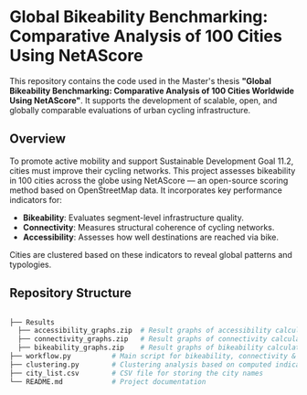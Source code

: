 # Global Bikeability Benchmarking: Comparative Analysis of 100 Cities Using NetAScore

This repository contains the code used in the Master's thesis **"Global Bikeability Benchmarking: Comparative Analysis of 100 Cities Worldwide Using NetAScore"**. It supports the development of scalable, open, and globally comparable evaluations of urban cycling infrastructure.

## Overview

To promote active mobility and support Sustainable Development Goal 11.2, cities must improve their cycling networks. This project assesses bikeability in 100 cities across the globe using NetAScore — an open-source scoring method based on OpenStreetMap data. It incorporates key performance indicators for:

- **Bikeability**: Evaluates segment-level infrastructure quality.
- **Connectivity**: Measures structural coherence of cycling networks.
- **Accessibility**: Assesses how well destinations are reached via bike.

Cities are clustered based on these indicators to reveal global patterns and typologies.

## Repository Structure

```bash

├── Results
  ├── accessibility_graphs.zip  # Result graphs of accessibility calculations for global sample
  ├── connectivity_graphs.zip   # Result graphs of connectivity calculations for global sample
  ├── bikeability_graphs.zip    # Result graphs of bikeability calculations for global sample
├── workflow.py          # Main script for bikeability, connectivity & accessibility computation
├── clustering.py        # Clustering analysis based on computed indicators
├── city_list.csv        # CSV file for storing the city names
└── README.md            # Project documentation

